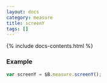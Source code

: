 ```yaml
---
layout: docs
category: measure
title: screenY
tags: []
---
```


{% include docs-contents.html %}

### Example
```js
var screenY = $B.measure.screenY();
```